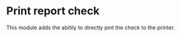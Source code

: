 Print report check
==================

This module adds the abitily to directly pint the check to the printer.
